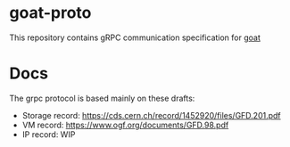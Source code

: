 # goat-proto

This repository contains gRPC communication specification for [goat](https://github.com/goat-project/goat)

# Docs

The grpc protocol is based mainly on these drafts:

+ Storage record: https://cds.cern.ch/record/1452920/files/GFD.201.pdf
+ VM record: https://www.ogf.org/documents/GFD.98.pdf
+ IP record: WIP
